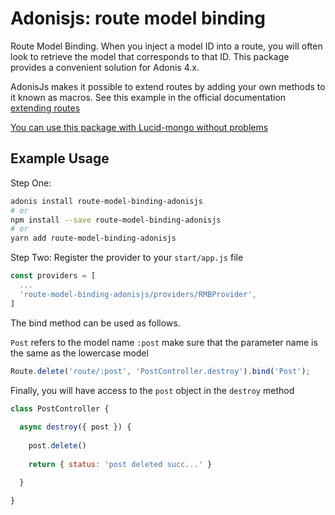 # Adonisjs: route model binding

Route Model Binding. When you inject a model ID into a route, you will often look to retrieve the model that corresponds to that ID. This package provides a convenient solution for Adonis 4.x.

AdonisJs makes it possible to extend routes by adding your own methods to it known as macros.
See this example in the official documentation [extending routes](https://adonisjs.com/docs/4.1/routing#_extending_routes)

[You can use this package with Lucid-mongo without problems](https://www.npmjs.com/package/lucid-mongo)


## Example Usage

Step One:

```bash
adonis install route-model-binding-adonisjs
# or
npm install --save route-model-binding-adonisjs
# or
yarn add route-model-binding-adonisjs
```

Step Two: Register the provider to your `start/app.js` file

```js
const providers = [
  ...
  'route-model-binding-adonisjs/providers/RMBProvider',
]
```

The bind method can be used as follows.

`Post` refers to the model name
`:post` make sure that the parameter name is the same as the lowercase model 

```js
Route.delete('route/:post', 'PostController.destroy').bind('Post');
```

Finally, you will have access to the `post` object in the `destroy` method

```js
class PostController {
  
  async destroy({ post }) {
    
    post.delete()
    
    return { status: 'post deleted succ...' }

  }
  
}
```

